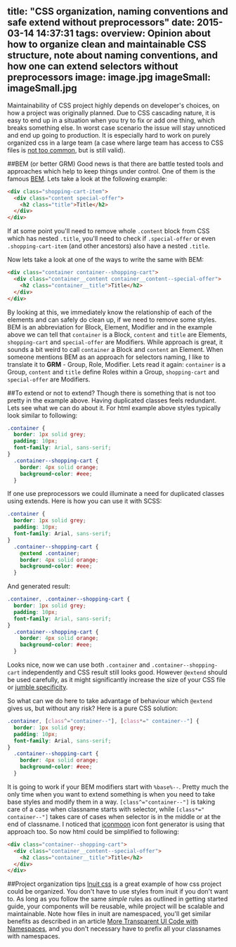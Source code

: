 title: "CSS organization, naming conventions and safe extend without preprocessors"
date: 2015-03-14 14:37:31
tags:
overview: Opinion about how to organize clean and maintainable CSS structure, note about naming conventions, and how one can extend selectors without preprocessors
image: image.jpg
imageSmall: imageSmall.jpg
---
Maintainability of CSS project highly depends on developer's choices, on how a project was originally planned. Due to CSS cascading nature, it is easy to end up in a situation when you try to fix or add one thing, which breaks something else. In worst case scenario the issue will stay unnoticed and end up going to production. It is especially hard to work on purely organized css in a large team (a case where large team has access to CSS files is [not too common](https://css-tricks.com/poll-wrapup-the-number-of-people-touching-css/), but is still valid).

##BEM (or better GRM)
Good news is that there are battle tested tools and approaches which help to keep things under control. One of them is the famous [BEM](https://en.bem.info/). Lets take a look at the following example:
```html
<div class="shopping-cart-item">
  <div class="content special-offer">
    <h2 class="title">Title</h2>
  </div>
</div>
```

If at some point you'll need to remove whole `.content` block from CSS which has nested `.title`, you'll need to check if `.special-offer` or even `.shopping-cart-item` (and other ancestors) also have a nested `.title`.

Now lets take a look at one of the ways to write the same with BEM:
```html
<div class="container container--shopping-cart">
  <div class="container__content container__content--special-offer">
    <h2 class="container__title">Title</h2>
  </div>
</div>
```

By looking at this, we immediately know the relationship of each of the elements and can safely do clean up, if we need to remove some styles. BEM is an abbreviation for Block, Element, Modifier and in the example above we can tell that `container` is a Block, `content` and `title` are Elements, `shopping-cart` and `special-offer` are Modifiers. While approach is great, it sounds a bit weird to call `container` a Block and `content` an Element. When someone mentions BEM as an approach for selectors naming, I like to translate it to **GRM** - Group, Role, Modifier. Lets read it again: `container` is a Group, `content` and `title` define Roles within a Group, `shopping-cart` and `special-offer` are Modifiers.

##To extend or not to extend?
Though there is something that is not too pretty in the example above. Having duplicated classes feels redundant. Lets see what we can do about it. For html example above styles typically look similar to following:
```css
.container {
  border: 1px solid grey;
  padding: 10px;
  font-family: Arial, sans-serif;
}
  .container--shopping-cart {
    border: 4px solid orange;
    background-color: #eee;
  }
```
If one use preprocessors we could illuminate a need for duplicated classes using extends. Here is how you can use it with SCSS:
```scss
.container {
  border: 1px solid grey;
  padding: 10px;
  font-family: Arial, sans-serif;
}
  .container--shopping-cart {
    @extend .container;
    border: 4px solid orange;
    background-color: #eee;
  }
```
And generated result:
```css
.container, .container--shopping-cart {
  border: 1px solid grey;
  padding: 10px;
  font-family: Arial, sans-serif;
}
  .container--shopping-cart {
    border: 4px solid orange;
    background-color: #eee;
  }
```
Looks nice, now we can use both `.container` and `.container--shopping-cart` independently and CSS result still looks good. However `@extend` should be used carefully, as it might significantly increase the size of your CSS file or [jumble specificity](http://csswizardry.com/2014/11/when-to-use-extend-when-to-use-a-mixin/).
 
So what can we do here to take advantage of behaviour which `@extend` gives us, but without any risk? Here is a pure CSS solution:
```scss
.container, [class^="container--"], [class*=" container--"] {
  border: 1px solid grey;
  padding: 10px;
  font-family: Arial, sans-serif;
}
  .container--shopping-cart {
    border: 4px solid orange;
    background-color: #eee;
  }
```
 It is going to work if your BEM modifiers start with `%base%--`. Pretty much the only time when you want to extend something is when you need to take base styles and modify them in a way. `[class^="container--"]` is taking care of a case when classname starts with selector, while `[class*=" container--"]` takes care of cases when selector is in the middle or at the end of classname. I noticed that [iconmoon](https://icomoon.io/) icon font generator is using that approach too. So now html could be simplified to following:
 ```html
 <div class="container--shopping-cart">
   <div class="container__content--special-offer">
     <h2 class="container__title">Title</h2>
   </div>
 </div>
 ```
 ##Project organization tips
 [Inuit css](https://github.com/inuitcss/getting-started) is a great example of how css project could be organized. You don't have to use styles from inuit if you don't want to. As long as you follow the same _simple_ rules as outlined in getting started guide, your components will be reusable, while project will be scalable and maintainable. Note how files in inuit are namespaced, you'll get similar benefits as described in an article [More Transparent UI Code with Namespaces](http://csswizardry.com/2015/03/more-transparent-ui-code-with-namespaces/), and you don't necessary have to prefix all your classnames with namespaces. 